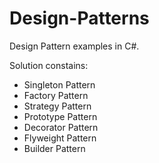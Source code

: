 # Design-Patterns
Design Pattern examples in C#.

Solution constains:
- Singleton Pattern
- Factory Pattern
- Strategy Pattern
- Prototype Pattern
- Decorator Pattern
- Flyweight Pattern
- Builder Pattern
